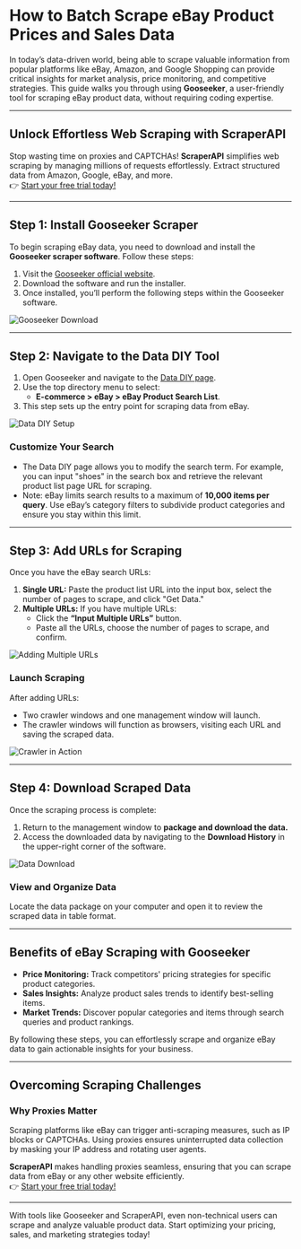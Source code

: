 # How to Batch Scrape eBay Product Prices and Sales Data

In today’s data-driven world, being able to scrape valuable information from popular platforms like eBay, Amazon, and Google Shopping can provide critical insights for market analysis, price monitoring, and competitive strategies. This guide walks you through using **Gooseeker**, a user-friendly tool for scraping eBay product data, without requiring coding expertise.

---

## Unlock Effortless Web Scraping with ScraperAPI

Stop wasting time on proxies and CAPTCHAs! **ScraperAPI** simplifies web scraping by managing millions of requests effortlessly. Extract structured data from Amazon, Google, eBay, and more.  
👉 [Start your free trial today!](https://bit.ly/Scraperapi)

---

## Step 1: Install Gooseeker Scraper

To begin scraping eBay data, you need to download and install the **Gooseeker scraper software**. Follow these steps:

1. Visit the [Gooseeker official website](https://www.gooseeker.com/pro/product.html).
2. Download the software and run the installer.
3. Once installed, you’ll perform the following steps within the Gooseeker software.

![Gooseeker Download](https://www.gooseeker.com/doc/data/attachment/portal/201806/19/100609vbj1jqjcajuojsaa.jpg)

---

## Step 2: Navigate to the Data DIY Tool

1. Open Gooseeker and navigate to the [Data DIY page](https://www.gooseeker.com/res/datadiy.html).
2. Use the top directory menu to select:
   - **E-commerce > eBay > eBay Product Search List**.
3. This step sets up the entry point for scraping data from eBay.

![Data DIY Setup](https://www.gooseeker.com/doc/data/attachment/portal/201806/19/100609h37vlggffq3ckzy7.jpg)

### Customize Your Search
- The Data DIY page allows you to modify the search term. For example, you can input "shoes" in the search box and retrieve the relevant product list page URL for scraping.
- Note: eBay limits search results to a maximum of **10,000 items per query**. Use eBay’s category filters to subdivide product categories and ensure you stay within this limit.

---

## Step 3: Add URLs for Scraping

Once you have the eBay search URLs:

1. **Single URL:** Paste the product list URL into the input box, select the number of pages to scrape, and click "Get Data."
2. **Multiple URLs:** If you have multiple URLs:
   - Click the **“Input Multiple URLs”** button.
   - Paste all the URLs, choose the number of pages to scrape, and confirm.

![Adding Multiple URLs](https://www.gooseeker.com/doc/data/attachment/portal/201806/19/100609yrrfrk0babfqmayi.jpg)

### Launch Scraping
After adding URLs:
- Two crawler windows and one management window will launch.
- The crawler windows will function as browsers, visiting each URL and saving the scraped data.

![Crawler in Action](https://www.gooseeker.com/doc/data/attachment/portal/201806/19/100610uu9nl6ncjf6zuoce.jpg)

---

## Step 4: Download Scraped Data

Once the scraping process is complete:
1. Return to the management window to **package and download the data.**
2. Access the downloaded data by navigating to the **Download History** in the upper-right corner of the software.

![Data Download](https://www.gooseeker.com/doc/data/attachment/portal/201806/19/100610z0cpc40rqmx5rkcc.jpg)

### View and Organize Data
Locate the data package on your computer and open it to review the scraped data in table format.

---

## Benefits of eBay Scraping with Gooseeker

- **Price Monitoring:** Track competitors' pricing strategies for specific product categories.
- **Sales Insights:** Analyze product sales trends to identify best-selling items.
- **Market Trends:** Discover popular categories and items through search queries and product rankings.

By following these steps, you can effortlessly scrape and organize eBay data to gain actionable insights for your business.

---

## Overcoming Scraping Challenges

### Why Proxies Matter
Scraping platforms like eBay can trigger anti-scraping measures, such as IP blocks or CAPTCHAs. Using proxies ensures uninterrupted data collection by masking your IP address and rotating user agents.

**ScraperAPI** makes handling proxies seamless, ensuring that you can scrape data from eBay or any other website efficiently.  
👉 [Start your free trial today!](https://bit.ly/Scraperapi)

---

With tools like Gooseeker and ScraperAPI, even non-technical users can scrape and analyze valuable product data. Start optimizing your pricing, sales, and marketing strategies today!
